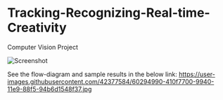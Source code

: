 # Tracking-Recognizing-Real-time-Creativity

Computer Vision Project

![Screenshot](Flow_Diagram.png)

See the flow-diagram and sample results in the below link:
https://user-images.githubusercontent.com/42377584/60294990-410f7700-9940-11e9-88f5-94b6d1548f37.jpg
